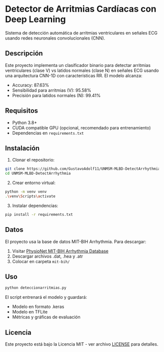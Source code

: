 # Detector de Arritmias Cardíacas con Deep Learning

Sistema de detección automática de arritmias ventriculares en señales ECG usando redes neuronales convolucionales (CNN).

## Descripción

Este proyecto implementa un clasificador binario para detectar arritmias ventriculares (clase V) vs latidos normales (clase N) en señales ECG usando una arquitectura CNN-1D con características RR. El modelo alcanza:

- Accuracy: 87.63%
- Sensibilidad para arritmias (V): 95.58%
- Precisión para latidos normales (N): 99.41%

## Requisitos

- Python 3.8+
- CUDA compatible GPU (opcional, recomendado para entrenamiento)
- Dependencias en `requirements.txt`

## Instalación

1. Clonar el repositorio:
```bash
git clone https://github.com/GustavoAdolf11/UNMSM-MLBD-DetectArrhythmia.git
cd UNMSM-MLBD-DetectArrhythmia
```

2. Crear entorno virtual:
```bash
python -m venv venv
.\venv\Scripts\activate
```

3. Instalar dependencias:
```bash
pip install -r requirements.txt
```

## Datos

El proyecto usa la base de datos MIT-BIH Arrhythmia. Para descargar:

1. Visitar [PhysioNet MIT-BIH Arrhythmia Database](https://physionet.org/content/mitdb/1.0.0/)
2. Descargar archivos .dat, .hea y .atr
3. Colocar en carpeta `mit-bih/`

## Uso

```bash
python deteccionarritmias.py
```

El script entrenará el modelo y guardará:
- Modelo en formato .keras
- Modelo en TFLite
- Métricas y gráficas de evaluación

## Licencia

Este proyecto está bajo la Licencia MIT - ver archivo [LICENSE](LICENSE) para detalles.
